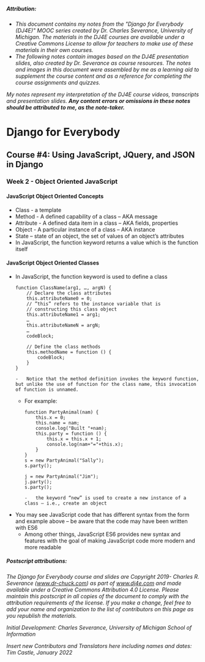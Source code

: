 ##### **Attribution:**  
- *This document contains my notes from the "Django for Everybody (DJ4E)" MOOC series created by Dr. Charles Severance, University of Michigan. The materials in the DJ4E courses are available under a Creative Commons License to allow for teachers to make use of these materials in their own courses.*  
- *The following notes contain images based on the DJ4E presentation slides, also created by Dr. Severance as course resources. The notes and images in this document were assembled by me as a learning aid to supplement the course content and as a reference for completing the course assignments and quizzes.*

*My notes represent my interpretation of the DJ4E course videos, transcripts and presentation slides.* ***Any content errors or omissions in these notes should be attributed to me, as the note-taker.***



# Django for Everybody

## Course #4: Using JavaScript, JQuery, and JSON in Django

### Week 2 - Object Oriented JavaScript

#### JavaScript Object Oriented Concepts

-	Class - a template
-	Method - A defined capability of a class – AKA message
-	Attribute - A defined data item in a class – AKA fields, properties
-	Object - A particular instance of a class – AKA instance
-	State – state of an object, the set of values of an object’s attributes
-	In JavaScript, the function keyword returns a value which is the function itself


#### JavaScript Object Oriented Classes

-	In JavaScript, the function keyword is used to define a class
    ```
    function ClassName(arg1, …, argN) {
        // Declare the class attributes
        this.attributeName0 = 0;
        // ”this” refers to the instance variable that is
        // constructing this class object
        this.attributeName1 = arg1;
        …
        this.attributeNameN = argN;
        …
        codeBlock;

        // Define the class methods
        this.methodName = function () {
            codeBlock;
        }
    }
    ```
        -	Notice that the method definition invokes the keyword function, but unlike the use of function for the class name, this invocation of function is unnamed.

    -	For example:
        ```
        function PartyAnimal(nam) {
            this.x = 0;
            this.name = nam;
            console.log("Built "+nam);
            this.party = function () {
                this.x = this.x + 1;
                console.log(nam+"="+this.x);
            }
        }
        s = new PartyAnimal("Sally");
        s.party();

        j = new PartyAnimal("Jim");
        j.party();
        s.party();
        ```
            -	the keyword “new” is used to create a new instance of a class – i.e., create an object


-	You may see JavaScript  code that has different syntax from the form and example above – be aware that the code may have been written with ES6
    -	Among other things, JavaScript ES6 provides new syntax and features with the goal of making JavaScript code more modern and more readable





##### Postscript attributions:

*The Django for Everybody course and slides are Copyright 2019-  Charles R. Severance (www.dr-chuck.com) as part of www.dj4e.com and made available under a Creative Commons Attribution 4.0 License.  Please maintain this postscript in all copies of the document to comply with the attribution requirements of the license.  If you make a change, feel free to add your name and organization to the list of contributors on this page as you republish the materials.*

*Initial Development: Charles Severance, University of Michigan School of Information*

*Insert new Contributors and Translators here including names and dates:*  
*Tim Castle, January 2022*
